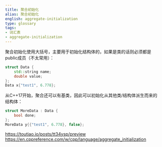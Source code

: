 ```yaml
---
title: 聚合初始化
alias: 聚合初始化
english: aggregate-initialization
type: glossary
tags:
- 词汇表
- aggregate-initialization
---
```



聚合初始化使用大括号，主要用于初始化结构体的，如果是类的话则必须都是public成员（不太常用）：

```cpp
struct Data {
    std::string name;
    double value;
};
Data x{"test1", 6.778};
```

从C++17开始，聚合还可以有基类，因此可以初始化从其他类/结构体派生而来的结构体：

```cpp
struct MoreData : Data {
    bool done;
};
MoreData y{{"test1", 6.778}, false};
```

https://toutiao.io/posts/tt34ysp/preview
https://en.cppreference.com/w/cpp/language/aggregate_initialization